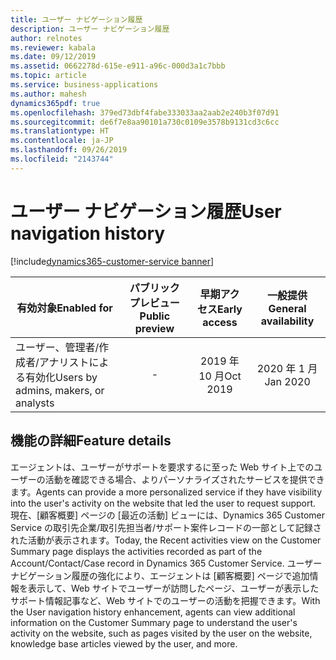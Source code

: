 ```yaml
---
title: ユーザー ナビゲーション履歴
description: ユーザー ナビゲーション履歴
author: relnotes
ms.reviewer: kabala
ms.date: 09/12/2019
ms.assetid: 0662278d-615e-e911-a96c-000d3a1c7bbb
ms.topic: article
ms.service: business-applications
ms.author: mahesh
dynamics365pdf: true
ms.openlocfilehash: 379ed73dbf4fabe333033aa2aab2e240b3f07d91
ms.sourcegitcommit: de6f7e8aa90101a730c0109e3578b9131cd3c6cc
ms.translationtype: HT
ms.contentlocale: ja-JP
ms.lasthandoff: 09/26/2019
ms.locfileid: "2143744"
---
```

# <a name="user-navigation-history"></a><span data-ttu-id="db1a1-103">ユーザー ナビゲーション履歴</span><span class="sxs-lookup"><span data-stu-id="db1a1-103">User navigation history</span></span>
[!include[dynamics365-customer-service banner](../includes/dynamics365-customer-service.md)]

| <span data-ttu-id="db1a1-104">有効対象</span><span class="sxs-lookup"><span data-stu-id="db1a1-104">Enabled for</span></span>    |  <span data-ttu-id="db1a1-105">パブリック プレビュー</span><span class="sxs-lookup"><span data-stu-id="db1a1-105">Public preview</span></span> | <span data-ttu-id="db1a1-106">早期アクセス</span><span class="sxs-lookup"><span data-stu-id="db1a1-106">Early access</span></span> | <span data-ttu-id="db1a1-107">一般提供</span><span class="sxs-lookup"><span data-stu-id="db1a1-107">General availability</span></span> | 
| ---------- | :----------: |:----------: |:----------: |
|<span data-ttu-id="db1a1-108">ユーザー、管理者/作成者/アナリストによる有効化</span><span class="sxs-lookup"><span data-stu-id="db1a1-108">Users by admins, makers, or analysts</span></span>|-|<span data-ttu-id="db1a1-109">2019 年 10 月</span><span class="sxs-lookup"><span data-stu-id="db1a1-109">Oct 2019</span></span>| <span data-ttu-id="db1a1-110">2020 年 1 月</span><span class="sxs-lookup"><span data-stu-id="db1a1-110">Jan 2020</span></span>|






## <a name="feature-details"></a><span data-ttu-id="db1a1-111">機能の詳細</span><span class="sxs-lookup"><span data-stu-id="db1a1-111">Feature details</span></span>
<!--feature detail start -->
<span data-ttu-id="db1a1-112">エージェントは、ユーザーがサポートを要求するに至った Web サイト上でのユーザーの活動を確認できる場合、よりパーソナライズされたサービスを提供できます。</span><span class="sxs-lookup"><span data-stu-id="db1a1-112">Agents can provide a more personalized service if they have visibility into the user's activity on the website that led the user to request support.</span></span>  <span data-ttu-id="db1a1-113">現在、[顧客概要] ページの [最近の活動] ビューには、Dynamics 365 Customer Service の取引先企業/取引先担当者/サポート案件レコードの一部として記録された活動が表示されます。</span><span class="sxs-lookup"><span data-stu-id="db1a1-113">Today, the Recent activities view on the Customer Summary page displays the activities recorded as part of the Account/Contact/Case record in Dynamics 365 Customer Service.</span></span> <span data-ttu-id="db1a1-114">ユーザー ナビゲーション履歴の強化により、エージェントは [顧客概要] ページで追加情報を表示して、Web サイトでユーザーが訪問したページ、ユーザーが表示したサポート情報記事など、Web サイトでのユーザーの活動を把握できます。</span><span class="sxs-lookup"><span data-stu-id="db1a1-114">With the User navigation history enhancement, agents can view additional information on the Customer Summary page to understand the user's activity on the website, such as pages visited by the user on the website, knowledge base articles viewed by the user, and more.</span></span>
<!--feature detail end -->











